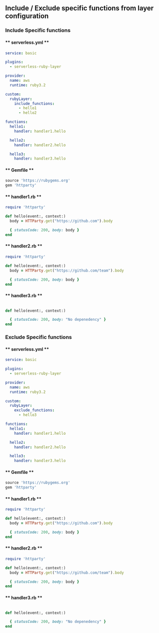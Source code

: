 
##  Include / Exclude specific functions from layer configuration


### Include Specific functions

<!-- tabs:start -->

#### ** serverless.yml **

```yml
service: basic 

plugins:
  - serverless-ruby-layer

provider:
  name: aws
  runtime: ruby3.2

custom:
  rubyLayer:
    include_functions:
      - hello1
      - hello2

functions:
  hello1:
    handler: handler1.hello

  hello2:
    handler: handler2.hello

  hello3:
    handler: handler3.hello
  ```

#### ** Gemfile **

```ruby
source 'https://rubygems.org'
gem 'httparty'
```

#### ** handler1.rb **

```ruby
require 'httparty'

def hello(event:, context:)
  body = HTTParty.get("https://github.com").body

  { statusCode: 200, body: body }
end

```

#### ** handler2.rb **

```ruby
require 'httparty'

def hello(event:, context:)
  body = HTTParty.get("https://github.com/team").body

  { statusCode: 200, body: body }
end

```

#### ** handler3.rb **

```ruby

def hello(event:, context:)

  { statusCode: 200, body: "No depenedency" }
end

```

<!-- tabs:end -->


### Exclude Specific functions

<!-- tabs:start -->

#### ** serverless.yml **

```yml
service: basic 

plugins:
  - serverless-ruby-layer

provider:
  name: aws
  runtime: ruby3.2

custom:
  rubyLayer:
    exclude_functions:
      - hello3

functions:
  hello1:
    handler: handler1.hello

  hello2:
    handler: handler2.hello

  hello3:
    handler: handler3.hello
  ```

#### ** Gemfile **

```ruby
source 'https://rubygems.org'
gem 'httparty'
```

#### ** handler1.rb **

```ruby
require 'httparty'

def hello(event:, context:)
  body = HTTParty.get("https://github.com").body

  { statusCode: 200, body: body }
end

```

#### ** handler2.rb **

```ruby
require 'httparty'

def hello(event:, context:)
  body = HTTParty.get("https://github.com/team").body

  { statusCode: 200, body: body }
end

```

#### ** handler3.rb **

```ruby

def hello(event:, context:)

  { statusCode: 200, body: "No depenedency" }
end

```

<!-- tabs:end -->
